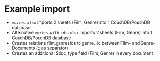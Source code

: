 # Example import

* `movies.xlsx` imports 2 sheets (Film, Genre) into 1 CouchDB/PouchDB database
* Alternative `movies-with-ids.xlsx` imports 2 sheets (Film, Genre) into 1 CouchDB/PouchDB database
* Creates relations film.genresIds to genre.\_id between Film- and Genre-Documents (;; as separator)
* Creates an additional $doc_type field (Film, Genre) in every document
